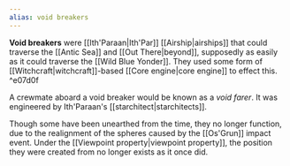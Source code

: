 ```yaml
---
alias: void breakers
---
```

**Void breakers** were [[Ith'Paraan|Ith'Par]] [[Airship|airships]] that could traverse the [[Antic Sea]] and [[Out There|beyond]], supposedly as easily as it could traverse the [[Wild Blue Yonder]]. They used some form of [[Witchcraft|witchcraft]]-based [[Core engine|core engine]] to effect this.  ^e07d0f

A crewmate aboard a void breaker would be known as a *void farer*. It was engineered by Ith'Paraan's [[starchitect|starchitects]].

Though some have been unearthed from the time, they no longer function, due to the realignment of the spheres caused by the [[Os'Grun]] impact event. Under the [[Viewpoint property|viewpoint property]], the position they were created from no longer exists as it once did.